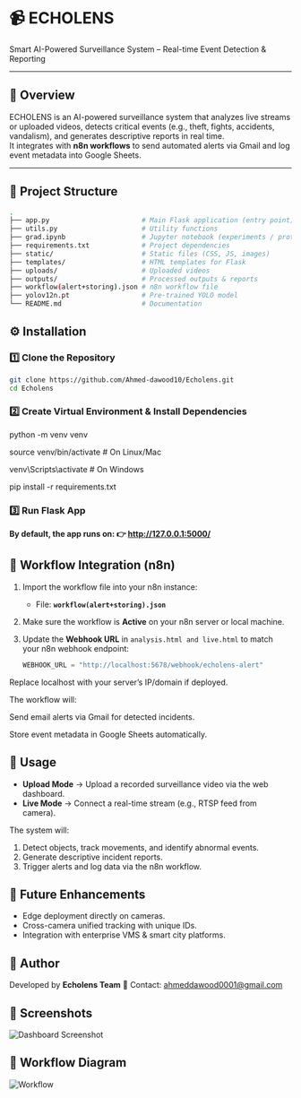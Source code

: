# 📹 ECHOLENS  
Smart AI-Powered Surveillance System – Real-time Event Detection & Reporting  

---

## 🚀 Overview  
ECHOLENS is an AI-powered surveillance system that analyzes live streams or uploaded videos, detects critical events (e.g., theft, fights, accidents, vandalism), and generates descriptive reports in real time.  
It integrates with **n8n workflows** to send automated alerts via Gmail and log event metadata into Google Sheets.  

---

## 📂 Project Structure  

```bash
.
├── app.py                       # Main Flask application (entry point)
├── utils.py                     # Utility functions
├── grad.ipynb                   # Jupyter notebook (experiments / prototyping)
├── requirements.txt             # Project dependencies
├── static/                      # Static files (CSS, JS, images)
├── templates/                   # HTML templates for Flask
├── uploads/                     # Uploaded videos
├── outputs/                     # Processed outputs & reports
├── workflow(alert+storing).json # n8n workflow file
├── yolov12n.pt                  # Pre-trained YOLO model
└── README.md                    # Documentation

```

## ⚙️ Installation  

### 1️⃣ Clone the Repository  
```bash
git clone https://github.com/Ahmed-dawood10/Echolens.git
cd Echolens
```

### 2️⃣ Create Virtual Environment & Install Dependencies
python -m venv venv

source venv/bin/activate   # On Linux/Mac

venv\Scripts\activate      # On Windows

pip install -r requirements.txt


### 3️⃣ Run Flask App
**By default, the app runs on:
👉 http://127.0.0.1:5000/**


## 🔄 Workflow Integration (n8n)  

1. Import the workflow file into your n8n instance:  
   - File: **`workflow(alert+storing).json`**  

2. Make sure the workflow is **Active** on your n8n server or local machine.  

3. Update the **Webhook URL** in `analysis.html and live.html` to match your n8n webhook endpoint:  
   ```python
   WEBHOOK_URL = "http://localhost:5678/webhook/echolens-alert"

Replace localhost with your server’s IP/domain if deployed.

The workflow will:

Send email alerts via Gmail for detected incidents.

Store event metadata in Google Sheets automatically.



## 🧪 Usage  

- **Upload Mode** → Upload a recorded surveillance video via the web dashboard.  
- **Live Mode** → Connect a real-time stream (e.g., RTSP feed from camera).  

The system will:  
1. Detect objects, track movements, and identify abnormal events.  
2. Generate descriptive incident reports.  
3. Trigger alerts and log data via the n8n workflow.


## 🎯 Future Enhancements  
- Edge deployment directly on cameras.  
- Cross-camera unified tracking with unique IDs.  
- Integration with enterprise VMS & smart city platforms.  



## 👤 Author  
Developed by **Echolens Team** 
📧 Contact: ahmeddawood0001@gmail.com


## 📸 Screenshots  
![Dashboard Screenshot](static/dashboard.png)  

## 🔄 Workflow Diagram  
![Workflow](static/workflow.png)  



